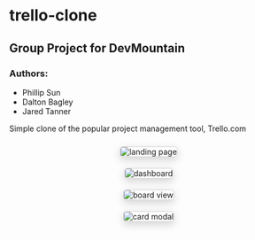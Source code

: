 # trello-clone

## Group Project for DevMountain

### Authors:
  - Phillip Sun
  - Dalton Bagley
  - Jared Tanner

Simple clone of the popular project management tool, Trello.com

<div align="center">
  <img src="https://raw.githubusercontent.com/trello-clone-group/trello-clone/master/trello-landing-page.PNG" alt="landing page" />
</div>
    
<div align="center">
  <img src="https://raw.githubusercontent.com/trello-clone-group/trello-clone/master/trello-dashboard.PNG" alt="dashboard" />
</div>
    
<div align="center">
  <img src="https://raw.githubusercontent.com/trello-clone-group/trello-clone/master/trello-board-view.PNG" alt="board view" />
</div>

<div align="center">
  <img src="https://raw.githubusercontent.com/trello-clone-group/trello-clone/master/trello-modal-view.PNG" alt="card modal" />
</div>

<style>
  img {
    margin: 10px;
    border: 1px solid lightgray;
    border-radius: 5px;
    box-shadow: 0px 5px 15px 0px lightgray;
  }
</style>
